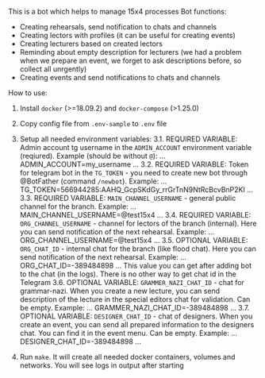 This is a bot which helps to manage 15x4 processes
Bot functions:
- Creating rehearsals, send notification to chats and channels
- Creating lectors with profiles (it can be useful for creating events)
- Creating lecturers based on created lectors
- Reminding about empty description for lecturers (we had a problem when we prepare an event, we forget to ask descriptions before, so collect all unrgently)
- Creating events and send notifications to chats and channels

How to use:
1. Install `docker` (>=18.09.2) and `docker-compose` (>1.25.0)
2. Copy config file from `.env-sample` to `.env` file
3. Setup all needed environment variables:
    3.1. REQUIRED VARIABLE: Admin account tg username in the `ADMIN_ACCOUNT` environment variable (reqiured). Example (should be without `@`): 
    ...
    ADMIN_ACCOUNT=my_username
    ...
    3.2. REQUIRED VARIABLE: Token for telegram bot in the `TG_TOKEN` - you need to create new bot through @BotFather (command `/newbot`). Example:
    ...
    TG_TOKEN=566944285:AAHQ_GcpSKdGy_rrGrTnN9NtRcBcvBnP2KI
    ...
    3.3. REQUIRED VARIABLE: `MAIN_CHANNEL_USERNAME` - general public channel for the branch. Example:
    ...
    MAIN_CHANNEL_USERNAME=@test15x4
    ...
    3.4. REQUIRED VARIABLE: `ORG_CHANNEL_USERNAME` - channel for lectors of the branch (internal). Here you can send notification of the next rehearsal. Example:
    ...
    ORG_CHANNEL_USERNAME=@test15x4
    ...
    3.5. OPTIONAL VARIABLE: `ORG_CHAT_ID` - internal chat for the branch (like flood chat). Here you can send notification of the next rehearsal. Example:
    ...
    ORG_CHAT_ID=-389484898
    ...
    This value you can get after adding bot to the chat (in the logs). There is no other way to get chat id in the Telegram
    3.6. OPTIONAL VARIABLE: `GRAMMER_NAZI_CHAT_ID` - chat for grammar-nazi. When you create a new lecture, you can send description of the lecture in the special editors chat for validation. Can be empty. Example: 
    ...
    GRAMMER_NAZI_CHAT_ID=-389484898
    ...
    3.7. OPTIONAL VARIABLE: `DESIGNER_CHAT_ID` - chat of designers. When you create an event, you can send all prepared information to the designers chat. You can find it in the event menu. Can be empty. Example:
    ...
    DESIGNER_CHAT_ID=-389484898
    ...
    
4. Run `make`. It will create all needed docker containers, volumes and networks. You will see logs in output after starting



